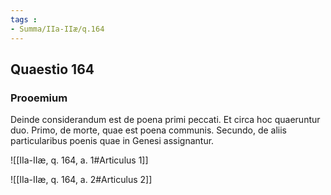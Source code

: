 ```yaml
---
tags : 
- Summa/IIa-IIæ/q.164
---
```


## Quaestio 164

### Prooemium

Deinde considerandum est de poena primi peccati. Et circa hoc quaeruntur duo. Primo, de morte, quae est poena communis. Secundo, de aliis particularibus poenis quae in Genesi assignantur.

![[IIa-IIæ, q. 164, a. 1#Articulus 1]]

![[IIa-IIæ, q. 164, a. 2#Articulus 2]]

